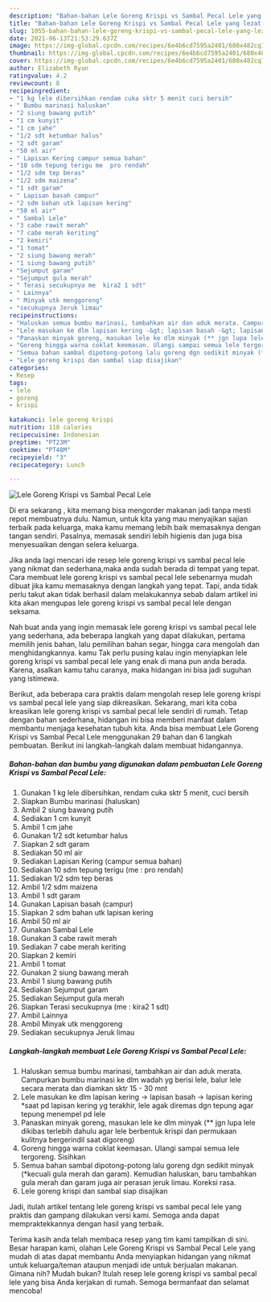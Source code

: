 ```yaml
---
description: "Bahan-bahan Lele Goreng Krispi vs Sambal Pecal Lele yang lezat Untuk Jualan"
title: "Bahan-bahan Lele Goreng Krispi vs Sambal Pecal Lele yang lezat Untuk Jualan"
slug: 1055-bahan-bahan-lele-goreng-krispi-vs-sambal-pecal-lele-yang-lezat-untuk-jualan
date: 2021-06-13T21:53:29.637Z
image: https://img-global.cpcdn.com/recipes/6e4b6cd7595a2401/680x482cq70/lele-goreng-krispi-vs-sambal-pecal-lele-foto-resep-utama.jpg
thumbnail: https://img-global.cpcdn.com/recipes/6e4b6cd7595a2401/680x482cq70/lele-goreng-krispi-vs-sambal-pecal-lele-foto-resep-utama.jpg
cover: https://img-global.cpcdn.com/recipes/6e4b6cd7595a2401/680x482cq70/lele-goreng-krispi-vs-sambal-pecal-lele-foto-resep-utama.jpg
author: Elizabeth Ryan
ratingvalue: 4.2
reviewcount: 8
recipeingredient:
- "1 kg lele dibersihkan rendam cuka sktr 5 menit cuci bersih"
- " Bumbu marinasi haluskan"
- "2 siung bawang putih"
- "1 cm kunyit"
- "1 cm jahe"
- "1/2 sdt ketumbar halus"
- "2 sdt garam"
- "50 ml air"
- " Lapisan Kering campur semua bahan"
- "10 sdm tepung terigu me  pro rendah"
- "1/2 sdm tep beras"
- "1/2 sdm maizena"
- "1 sdt garam"
- " Lapisan basah campur"
- "2 sdm bahan utk lapisan kering"
- "50 ml air"
- " Sambal Lele"
- "3 cabe rawit merah"
- "7 cabe merah keriting"
- "2 kemiri"
- "1 tomat"
- "2 siung bawang merah"
- "1 siung bawang putih"
- "Sejumput garam"
- "Sejumput gula merah"
- " Terasi secukupnya me  kira2 1 sdt"
- " Lainnya"
- " Minyak utk menggoreng"
- "secukupnya Jeruk limau"
recipeinstructions:
- "Haluskan semua bumbu marinasi, tambahkan air dan aduk merata. Campurkan bumbu marinasi ke dlm wadah yg berisi lele, balur lele secara merata dan diamkan sktr 15 - 30 mnt"
- "Lele masukan ke dlm lapisan kering -&gt; lapisan basah -&gt; lapisan kering *saat pd lapisan kering yg terakhir, lele agak diremas dgn tepung agar tepung menempel pd lele"
- "Panaskan minyak goreng, masukan lele ke dlm minyak (** jgn lupa lele dikibas terlebih dahulu agar lele berbentuk krispi dan permukaan kulitnya bergerindil saat digoreng)"
- "Goreng hingga warna coklat keemasan. Ulangi sampai semua lele tergoreng. Sisihkan"
- "Semua bahan sambal dipotong-potong lalu goreng dgn sedikit minyak (*kecuali gula merah dan garam). Kemudian haluskan, baru tambahkan gula merah dan garam juga air perasan jeruk limau. Koreksi rasa."
- "Lele goreng krispi dan sambal siap disajikan"
categories:
- Resep
tags:
- lele
- goreng
- krispi

katakunci: lele goreng krispi 
nutrition: 118 calories
recipecuisine: Indonesian
preptime: "PT23M"
cooktime: "PT48M"
recipeyield: "3"
recipecategory: Lunch

---
```



![Lele Goreng Krispi vs Sambal Pecal Lele](https://img-global.cpcdn.com/recipes/6e4b6cd7595a2401/680x482cq70/lele-goreng-krispi-vs-sambal-pecal-lele-foto-resep-utama.jpg)

Di era  sekarang , kita memang bisa mengorder makanan jadi tanpa mesti repot membuatnya dulu. Namun, untuk kita yang mau menyajikan sajian terbaik pada keluarga, maka kamu memang lebih baik memasaknya dengan tangan sendiri. Pasalnya, memasak sendiri lebih higienis dan juga bisa menyesuaikan dengan selera keluarga.

Jika anda lagi mencari ide resep lele goreng krispi vs sambal pecal lele yang nikmat dan sederhana,maka anda sudah berada di tempat yang tepat. Cara membuat lele goreng krispi vs sambal pecal lele  sebenarnya mudah dibuat jika kamu memasaknya dengan langkah yang tepat. Tapi, anda tidak perlu takut akan tidak berhasil dalam melakukannya 
sebab dalam artikel ini kita akan mengupas lele goreng krispi vs sambal pecal lele dengan seksama.  



Nah buat anda yang ingin memasak lele goreng krispi vs sambal pecal lele yang sederhana, ada beberapa langkah yang dapat dilakukan, pertama memilih jenis bahan, lalu pemilihan bahan segar, hingga cara mengolah dan menghidangkannya. kamu Tak perlu pusing kalau ingin menyiapkan lele goreng krispi vs sambal pecal lele yang enak di mana pun anda berada. Karena, asalkan kamu  tahu caranya, maka hidangan ini bisa jadi suguhan yang istimewa.

Berikut, ada beberapa cara praktis  dalam mengolah resep lele goreng krispi vs sambal pecal lele yang siap dikreasikan. Sekarang, mari kita coba kreasikan lele goreng krispi vs sambal pecal lele sendiri di rumah. Tetap dengan bahan sederhana, hidangan ini bisa memberi manfaat dalam membantu menjaga kesehatan tubuh kita. Anda bisa membuat Lele Goreng Krispi vs Sambal Pecal Lele menggunakan 29 bahan dan 6 langkah pembuatan. Berikut ini langkah-langkah dalam membuat hidangannya.

<!--inarticleads1-->

##### Bahan-bahan dan bumbu yang digunakan dalam pembuatan Lele Goreng Krispi vs Sambal Pecal Lele:

1. Gunakan 1 kg lele dibersihkan, rendam cuka sktr 5 menit, cuci bersih
1. Siapkan  Bumbu marinasi (haluskan)
1. Ambil 2 siung bawang putih
1. Sediakan 1 cm kunyit
1. Ambil 1 cm jahe
1. Gunakan 1/2 sdt ketumbar halus
1. Siapkan 2 sdt garam
1. Sediakan 50 ml air
1. Sediakan  Lapisan Kering (campur semua bahan)
1. Sediakan 10 sdm tepung terigu (me : pro rendah)
1. Sediakan 1/2 sdm tep beras
1. Ambil 1/2 sdm maizena
1. Ambil 1 sdt garam
1. Gunakan  Lapisan basah (campur)
1. Siapkan 2 sdm bahan utk lapisan kering
1. Ambil 50 ml air
1. Gunakan  Sambal Lele
1. Gunakan 3 cabe rawit merah
1. Sediakan 7 cabe merah keriting
1. Siapkan 2 kemiri
1. Ambil 1 tomat
1. Gunakan 2 siung bawang merah
1. Ambil 1 siung bawang putih
1. Sediakan Sejumput garam
1. Sediakan Sejumput gula merah
1. Siapkan  Terasi secukupnya (me : kira2 1 sdt)
1. Ambil  Lainnya
1. Ambil  Minyak utk menggoreng
1. Sediakan secukupnya Jeruk limau




<!--inarticleads2-->

##### Langkah-langkah membuat Lele Goreng Krispi vs Sambal Pecal Lele:

1. Haluskan semua bumbu marinasi, tambahkan air dan aduk merata. Campurkan bumbu marinasi ke dlm wadah yg berisi lele, balur lele secara merata dan diamkan sktr 15 - 30 mnt
1. Lele masukan ke dlm lapisan kering -&gt; lapisan basah -&gt; lapisan kering *saat pd lapisan kering yg terakhir, lele agak diremas dgn tepung agar tepung menempel pd lele
1. Panaskan minyak goreng, masukan lele ke dlm minyak (** jgn lupa lele dikibas terlebih dahulu agar lele berbentuk krispi dan permukaan kulitnya bergerindil saat digoreng)
1. Goreng hingga warna coklat keemasan. Ulangi sampai semua lele tergoreng. Sisihkan
1. Semua bahan sambal dipotong-potong lalu goreng dgn sedikit minyak (*kecuali gula merah dan garam). Kemudian haluskan, baru tambahkan gula merah dan garam juga air perasan jeruk limau. Koreksi rasa.
1. Lele goreng krispi dan sambal siap disajikan




Jadi, itulah artikel tentang  lele goreng krispi vs sambal pecal lele  yang praktis dan gampang dilakukan versi kami. Semoga anda dapat mempraktekkannya dengan hasil yang terbaik. 

Terima kasih anda telah membaca resep yang tim kami tampilkan di sini. Besar harapan kami, olahan  Lele Goreng Krispi vs Sambal Pecal Lele yang mudah di atas dapat membantu Anda menyiapkan hidangan yang nikmat untuk keluarga/teman ataupun menjadi ide untuk berjualan makanan. Gimana nih? Mudah bukan? Itulah resep lele goreng krispi vs sambal pecal lele yang bisa Anda kerjakan di rumah. Semoga bermanfaat dan selamat mencoba!


